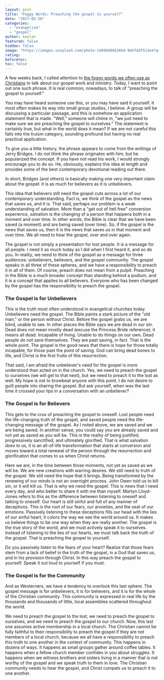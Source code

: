 ```yaml
---
layout: post
title: "Foggy Words: Preaching the gospel to yourself"
date: "2017-02-20"
categories: 
  - "evangelism"
  - "gospel"
author: keelan
featured: false
hidden: false
image: "https://images.unsplash.com/photo-1489696662664-9ebfddf513e4?q=80&w=1931&auto=format&fit=crop&ixlib=rb-4.0.3&ixid=M3wxMjA3fDB8MHxwaG90by1wYWdlfHx8fGVufDB8fHx8fA%3D%3D"
rating:
beforetoc:
toc: false
---
```


A few weeks back, I called attention to [the foggy words we often use as Christians](http://blog.keelancook.com/2017/01/foggy-words-that-can-sidetrack-the-mission.html) to talk about our gospel work and ministry. Today, I want to point out one such phrase. It is real common, nowadays, to talk of "preaching the gospel to yourself."

You may have heard someone use this, or you may have said it yourself. It most often makes its way into small group studies, I believe. A group will be discussing a particular passage, and this is somehow an application statement that is made. "Well," someone will chime in, "we just need to make sure we are preaching the gospel to ourselves." The statement is certainly true, but what in the world does it mean? If we are not careful this falls into the truism category, sounding profound but having no real practical application.

To give you a little history, the phrase appears to come from the writings of Jerry Bridges. I do not think the phrase originates with him, but he popularized the concept. If you have not read his work, I would strongly encourage you to do so. He, obviously, explains this idea at length and provides some of the best contemporary devotional reading out there.

In short, Bridges (and others) is basically making one very important claim about the gospel: it is as much for believers as it is unbelievers.

This idea that believers still need the gospel cuts across a lot of our contemporary understanding. Fact is, we think of the gospel as the news that saves us, and it is. That said, perhaps our problem is a weak understanding of salvation. More than a "get out of hell free" conversion experience, salvation is the changing of a person that happens both in a moment and over time. In other words, the Bible is clear that we have been saved (a moment) and are being saved (over time). So, if the gospel is the news that saves us, then it is the news that saves us in that moment and over time. We all need to hear the gospel, over and over again.

The gospel is not simply a presentation for lost people. It is a message for all people. I need it as much today as I did when I first heard it, and so do you. In reality, we need to think of the gospel as a message for three audiences: unbelievers, believers, and the gospel community. The gospel speaks in all three of these spheres, and we have a responsibility to preach it in all of them. Of course, preach does not mean from a pulpit. Preaching in the Bible is a much broader concept than standing behind a podium, and it is a concept that applies to all believers. Everyone who has been changed by the gospel has the responsibility to preach the gospel.

### The Gospel is for Unbelievers

This is the truth most often understood in evangelical churches today. Unbelievers need the gospel. The Bible paints a stark picture of the "old man," or the person without Christ. Before the gospel grabs us, we are blind, unable to see. In other places the Bible says we are dead in our sin. Dead does not mean mostly dead (excuse the Princess Bride reference); it means all dead. Incapable of living. Unable to do things on our own. Dead people do not save themselves. They are past saving, in fact. That is the whole point. The gospel is the good news that there is hope for those totally incapable, for those past the point of saving. God can bring dead bones to life, and Christ is the first fruits of this resurrection.

That said, I am afraid the unbeliever's need for the gospel is more understood than acted on in the church. Yes, we need to preach the gospel to ourselves (we will get to that next), but we need to preach it to the lost as well. My hope is not to browbeat anyone with this point. I do not desire to guilt people into sharing the gospel. But ask yourself, when was the last time it crossed your lips in a conversation with an unbeliever?

### The Gospel is for Believers

This gets to the crux of preaching the gospel to oneself. Lost people need the life-changing truth of the gospel, and saved people need the life-changing message of the gospel. As I noted above, we are saved and we are being saved. In another sense, you could say you are already saved and not yet as saved as you will be. This is the reality of being justified, progressively sanctified, and ultimately glorified. That is what salvation does to us, it is an all-of-life transformation that starts at conversion and moves toward a total renewal of the person through the resurrection and glorification that comes to us when Christ returns.

Here we are, in the time between those moments, not yet as saved as we will be. We are new creations with warring desires. We still need to truth of the gospel. We still need the hope that it brings. Being transformed by the renewing of our minds is not an overnight process. John Owen told us to kill sin, or it will kill us. That is why we need the gospel. This is news that I need every day, and who better to share it with me than myself. Martyn Lloyd-Jones refers to this as the difference between listening to oneself and talking to oneself. Our heart is still sinful and full of any manner of deceptions. This is the root of our fears, our anxieties, and the seat of our emotions. Passively listening to these deceptions fills our head with the lies of our sinful heart; it colors the way we see the world around us. It makes us believe things to be one way when they are really another. The gospel is the true story of the world, and we must actively speak it to ourselves. Instead of listening to the lies of our hearts, we must talk back the truth of the gospel. That is preaching the gospel to yourself.

Do you passively listen to the fears of your heart? Realize that those fears stem from a lack of belief in the truth of the gospel, in a God that saves us, and in his provision through Christ. In this way preach the gospel to yourself. Speak it out loud to yourself if you must.

### The Gospel is for the Community

And as Westerners, we have a tendency to overlook this last sphere. The gospel message is for unbelievers, it is for believers, and it is for the whole of the Christian community. This community is expressed in real life by the thousands and thousands of little, local assemblies scattered throughout the world.

We need to preach the gospel to the lost, we need to preach the gospel to ourselves, and we need to preach the gospel to our church. Now, this last one assumes active membership in a local church. The Christian cannot be fully faithful to their responsibility to preach the gospel if they are not members of a local church, because we all have a responsibility to preach this truth to one another in the context of community. This happens in dozens of ways. It happens as small groups gather around coffee tables. It happens when a fellow church member confides in you about struggles. It happens when we witness brothers and sisters living in a manner that is not worthy of the gospel and we speak truth to them in love. The Christian community needs to hear the gospel, and Christ compels us to preach it to one another.
